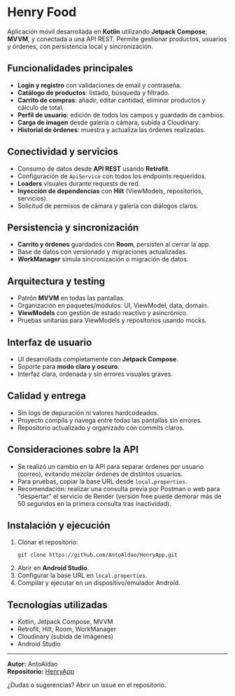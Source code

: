 # Henry Food

Aplicación móvil desarrollada en **Kotlin** utilizando **Jetpack Compose**, **MVVM**, y conectada a una API REST. Permite gestionar productos, usuarios y órdenes, con persistencia local y sincronización.

## Funcionalidades principales

- **Login y registro** con validaciones de email y contraseña.
- **Catálogo de productos**: listado, búsqueda y filtrado.
- **Carrito de compras**: añadir, editar cantidad, eliminar productos y cálculo de total.
- **Perfil de usuario**: edición de todos los campos y guardado de cambios.
- **Carga de imagen** desde galería o cámara, subida a Cloudinary.
- **Historial de órdenes**: muestra y actualiza las órdenes realizadas.

## Conectividad y servicios

- Consumo de datos desde **API REST** usando **Retrofit**.
- Configuración de `ApiService` con todos los endpoints requeridos.
- **Loaders** visuales durante requests de red.
- **Inyección de dependencias** con **Hilt** (ViewModels, repositorios, servicios).
- Solicitud de permisos de cámara y galería con diálogos claros.

## Persistencia y sincronización

- **Carrito y órdenes** guardados con **Room**, persisten al cerrar la app.
- Base de datos con versionado y migraciones actualizadas.
- **WorkManager** simula sincronización o migración de datos.

## Arquitectura y testing

- Patrón **MVVM** en todas las pantallas.
- Organización en paquetes/módulos: UI, ViewModel, data, domain.
- **ViewModels** con gestión de estado reactivo y asincrónico.
- Pruebas unitarias para ViewModels y repositorios usando mocks.

## Interfaz de usuario

- UI desarrollada completamente con **Jetpack Compose**.
- Soporte para **modo claro y oscuro**.
- Interfaz clara, ordenada y sin errores visuales graves.

## Calidad y entrega

- Sin logs de depuración ni valores hardcodeados.
- Proyecto compila y navega entre todas las pantallas sin errores.
- Repositorio actualizado y organizado con commits claros.

## Consideraciones sobre la API

- Se realizó un cambio en la API para separar órdenes por usuario (correo), evitando mezclar órdenes de distintos usuarios.
- Para pruebas, copiar la base URL desde `local.properties`.
- Recomendación: realizar una consulta previa por Postman o web para "despertar" el servicio de Render (versión free puede demorar más de 50 segundos en la primera consulta tras inactividad).

## Instalación y ejecución

1. Clonar el repositorio:
   ```
   git clone https://github.com/AntoAldao/HenryApp.git
   ```
2. Abrir en **Android Studio**.
3. Configurar la base URL en `local.properties`.
4. Compilar y ejecutar en un dispositivo/emulador Android.

## Tecnologías utilizadas

- Kotlin, Jetpack Compose, MVVM
- Retrofit, Hilt, Room, WorkManager
- Cloudinary (subida de imágenes)
- Android Studio

---

**Autor:** AntoAldao  
**Repositorio:** [HenryApp](https://github.com/AntoAldao/HenryApp)

¿Dudas o sugerencias? Abrir un issue en el repositorio.